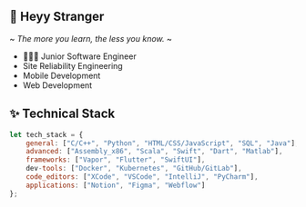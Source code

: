 ## 👋 Heyy Stranger
~ _The more you learn, the less you know._ ~
- 👨🏽‍💻 Junior Software Engineer
- Site Reliability Engineering
- Mobile Development
- Web Development

<!--
**Wavyness/Wavyness** is a ✨ _special_ ✨ repository because its `README.md` (this file) appears on your GitHub profile.

Here are some ideas to get you started:

- 🔭 I’m currently working on ...
- 🌱 I’m currently learning ...
- 👯 I’m looking to collaborate on ...
- 🤔 I’m looking for help with ...
- 💬 Ask me about ...
- 📫 How to reach me: ...
- 😄 Pronouns: ...
- ⚡ Fun fact: ...
-->

## ✨ Technical Stack

```javascript
let tech_stack = {
    general: ["C/C++", "Python", "HTML/CSS/JavaScript", "SQL", "Java"],
    advanced: ["Assembly_x86", "Scala", "Swift", "Dart", "Matlab"],
    frameworks: ["Vapor", "Flutter", "SwiftUI"],
    dev-tools: ["Docker", "Kubernetes", "GitHub/GitLab"],
    code_editors: ["XCode", "VSCode", "IntelliJ", "PyCharm"],
    applications: ["Notion", "Figma", "Webflow"]
};
```
